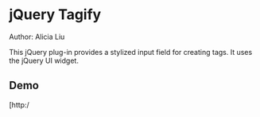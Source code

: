 jQuery Tagify
=============
Author: Alicia Liu

This jQuery plug-in provides a stylized input field for creating tags. It uses the jQuery UI widget.

Demo
----
[http:/